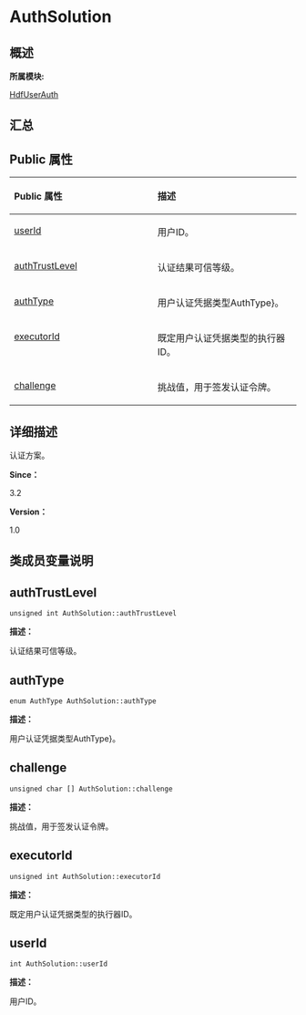 # AuthSolution<a name="ZH-CN_TOPIC_0000001290561160"></a>

## **概述**<a name="section1143203525083931"></a>

**所属模块:**

[HdfUserAuth](_hdf_user_auth.md)

## **汇总**<a name="section451681852083931"></a>

## Public 属性<a name="pub-attribs"></a>

<a name="table191543464083931"></a>
<table><thead align="left"><tr id="row244532472083931"><th class="cellrowborder" valign="top" width="50%" id="mcps1.1.3.1.1"><p id="p516265015083931"><a name="p516265015083931"></a><a name="p516265015083931"></a>Public 属性</p>
</th>
<th class="cellrowborder" valign="top" width="50%" id="mcps1.1.3.1.2"><p id="p21537312083931"><a name="p21537312083931"></a><a name="p21537312083931"></a>描述</p>
</th>
</tr>
</thead>
<tbody><tr id="row648915776083931"><td class="cellrowborder" valign="top" width="50%" headers="mcps1.1.3.1.1 "><p id="p649784361083931"><a name="p649784361083931"></a><a name="p649784361083931"></a><a href="_auth_solution.md#ab2e6776d691a894eda136298049a2713">userId</a></p>
</td>
<td class="cellrowborder" valign="top" width="50%" headers="mcps1.1.3.1.2 "><p id="entry2108125126083931p0"><a name="entry2108125126083931p0"></a><a name="entry2108125126083931p0"></a>用户ID。</p>
</td>
</tr>
<tr id="row210575359083931"><td class="cellrowborder" valign="top" width="50%" headers="mcps1.1.3.1.1 "><p id="p623506869083931"><a name="p623506869083931"></a><a name="p623506869083931"></a><a href="_auth_solution.md#aa84eea17c9feed3feee7b4a3c57b2fb9">authTrustLevel</a></p>
</td>
<td class="cellrowborder" valign="top" width="50%" headers="mcps1.1.3.1.2 "><p id="entry1599296404083931p0"><a name="entry1599296404083931p0"></a><a name="entry1599296404083931p0"></a>认证结果可信等级。</p>
</td>
</tr>
<tr id="row893223318083931"><td class="cellrowborder" valign="top" width="50%" headers="mcps1.1.3.1.1 "><p id="p1706077978083931"><a name="p1706077978083931"></a><a name="p1706077978083931"></a><a href="_auth_solution.md#a4a13ff7a177537d8bf5ff6442250c370">authType</a></p>
</td>
<td class="cellrowborder" valign="top" width="50%" headers="mcps1.1.3.1.2 "><p id="entry628981084083931p0"><a name="entry628981084083931p0"></a><a name="entry628981084083931p0"></a>用户认证凭据类型AuthType}。</p>
</td>
</tr>
<tr id="row1171644054083931"><td class="cellrowborder" valign="top" width="50%" headers="mcps1.1.3.1.1 "><p id="p1551960356083931"><a name="p1551960356083931"></a><a name="p1551960356083931"></a><a href="_auth_solution.md#afd3a081eed70f22a23056f801efd9ecb">executorId</a></p>
</td>
<td class="cellrowborder" valign="top" width="50%" headers="mcps1.1.3.1.2 "><p id="entry1715553153083931p0"><a name="entry1715553153083931p0"></a><a name="entry1715553153083931p0"></a>既定用户认证凭据类型的执行器ID。</p>
</td>
</tr>
<tr id="row845004356083931"><td class="cellrowborder" valign="top" width="50%" headers="mcps1.1.3.1.1 "><p id="p197383787083931"><a name="p197383787083931"></a><a name="p197383787083931"></a><a href="_auth_solution.md#a1c45838ebacd1befbc355ff678311104">challenge</a></p>
</td>
<td class="cellrowborder" valign="top" width="50%" headers="mcps1.1.3.1.2 "><p id="entry2093753060083931p0"><a name="entry2093753060083931p0"></a><a name="entry2093753060083931p0"></a>挑战值，用于签发认证令牌。</p>
</td>
</tr>
</tbody>
</table>

## **详细描述**<a name="section230303189083931"></a>

认证方案。

**Since：**

3.2

**Version：**

1.0

## **类成员变量说明**<a name="section1202041817083931"></a>

## authTrustLevel<a name="aa84eea17c9feed3feee7b4a3c57b2fb9"></a>

```
unsigned int AuthSolution::authTrustLevel
```

**描述：**

认证结果可信等级。

## authType<a name="a4a13ff7a177537d8bf5ff6442250c370"></a>

```
enum AuthType AuthSolution::authType
```

**描述：**

用户认证凭据类型AuthType\}。

## challenge<a name="a1c45838ebacd1befbc355ff678311104"></a>

```
unsigned char [] AuthSolution::challenge
```

**描述：**

挑战值，用于签发认证令牌。

## executorId<a name="afd3a081eed70f22a23056f801efd9ecb"></a>

```
unsigned int AuthSolution::executorId
```

**描述：**

既定用户认证凭据类型的执行器ID。

## userId<a name="ab2e6776d691a894eda136298049a2713"></a>

```
int AuthSolution::userId
```

**描述：**

用户ID。

